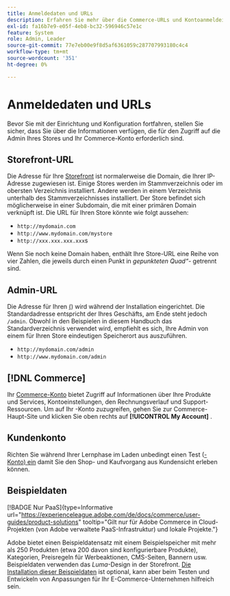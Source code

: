 ```yaml
---
title: Anmeldedaten und URLs
description: Erfahren Sie mehr über die Commerce-URLs und Kontoanmeldeinformationen, mit denen Sie Zugriff auf Ihren Admin und Ihre Storefront erhalten.
exl-id: fa16b7e9-e05f-4eb8-bc32-596946c57e1c
feature: System
role: Admin, Leader
source-git-commit: 77e7eb00e9f8d5af6361059c287707993180c4c4
workflow-type: tm+mt
source-wordcount: '351'
ht-degree: 0%

---
```


# Anmeldedaten und URLs

Bevor Sie mit der Einrichtung und Konfiguration fortfahren, stellen Sie sicher, dass Sie über die Informationen verfügen, die für den Zugriff auf die Admin Ihres Stores und Ihr Commerce-Konto erforderlich sind.

## Storefront-URL

Die Adresse für Ihre [Storefront](storefront.md) ist normalerweise die Domain, die Ihrer IP-Adresse zugewiesen ist. Einige Stores werden im Stammverzeichnis oder im obersten Verzeichnis installiert. Andere werden in einem Verzeichnis unterhalb des Stammverzeichnisses installiert. Der Store befindet sich möglicherweise in einer Subdomain, die mit einer primären Domain verknüpft ist. Die URL für Ihren Store könnte wie folgt aussehen:

- `http://mydomain.com`
- `http://www.mydomain.com/mystore`
- `http://xxx.xxx.xxx.xxx`s

Wenn Sie noch keine Domain haben, enthält Ihre Store-URL eine Reihe von vier Zahlen, die jeweils durch einen Punkt in _gepunkteten Quad“-_ getrennt sind.

## Admin-URL

Die Adresse für Ihren [ (](admin.md)) wird während der Installation eingerichtet. Die Standardadresse entspricht der Ihres Geschäfts, am Ende steht jedoch `/admin`. Obwohl in den Beispielen in diesem Handbuch das Standardverzeichnis verwendet wird, empfiehlt es sich, Ihre Admin von einem für Ihren Store eindeutigen Speicherort aus auszuführen.

- `http://mydomain.com/admin`
- `http://www.mydomain.com/admin`

## [!DNL Commerce]

Ihr [Commerce-Konto](commerce-account-create.md) bietet Zugriff auf Informationen über Ihre Produkte und Services, Kontoeinstellungen, den Rechnungsverlauf und Support-Ressourcen. Um auf Ihr -Konto zuzugreifen, gehen Sie zur Commerce-Haupt-Site und klicken Sie oben rechts auf **[!UICONTROL My Account]** .

## Kundenkonto

Richten Sie während Ihrer Lernphase im Laden unbedingt einen Test ([-Konto) ein](../customers/account-dashboard.md) damit Sie den Shop- und Kaufvorgang aus Kundensicht erleben können.

## Beispieldaten

[!BADGE Nur PaaS]{type=Informative url="https://experienceleague.adobe.com/de/docs/commerce/user-guides/product-solutions" tooltip="Gilt nur für Adobe Commerce in Cloud-Projekten (von Adobe verwaltete PaaS-Infrastruktur) und lokale Projekte."}

Adobe bietet einen Beispieldatensatz mit einem Beispielspeicher mit mehr als 250 Produkten (etwa 200 davon sind konfigurierbare Produkte), Kategorien, Preisregeln für Werbeaktionen, CMS-Seiten, Bannern usw. Beispieldaten verwenden das _Luma_-Design in der Storefront. [Die Installation dieser Beispieldaten](https://experienceleague.adobe.com/docs/commerce-operations/installation-guide/next-steps/sample-data/overview.html?lang=de) ist optional, kann aber beim Testen und Entwickeln von Anpassungen für Ihr E-Commerce-Unternehmen hilfreich sein.
